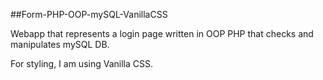 ##Form-PHP-OOP-mySQL-VanillaCSS

Webapp that represents a login page written in OOP PHP that checks and manipulates mySQL DB.

For styling, I am using Vanilla CSS.

